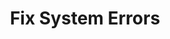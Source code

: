 ---
sidebar_position: 1
title: "Fix System Errors"
sidebar_label: "Fix System Errors"
description: "Resolve common system errors in Alpine Linux systems - troubleshoot frequent errors, fix typical issues, address common problems, and resolve system failures."
keywords:
  - "alpine system errors"
  - "common errors"
  - "system troubleshooting"
  - "typical issues"
  - "error resolution"
tags:
  - alpine
  - system-errors
  - common-errors
  - error-resolution
  - troubleshooting
slug: /linux/alpine/troubleshooting/common-errors/fix-system-errors
---